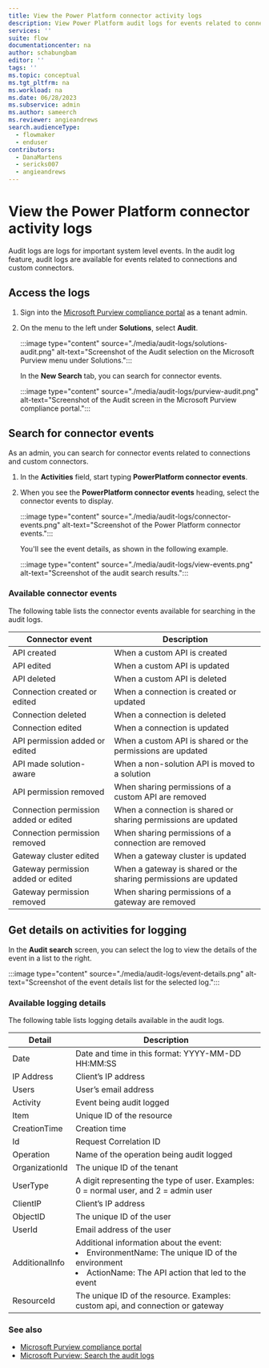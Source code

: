 ```yaml
---
title: View the Power Platform connector activity logs
description: View Power Platform audit logs for events related to connections and custom connectors.
services: ''
suite: flow
documentationcenter: na
author: schabungbam
editor: ''
tags: ''
ms.topic: conceptual
ms.tgt_pltfrm: na
ms.workload: na
ms.date: 06/28/2023
ms.subservice: admin
ms.author: sameerch
ms.reviewer: angieandrews
search.audienceType: 
  - flowmaker
  - enduser
contributors:
  - DanaMartens
  - sericks007
  - angieandrews
---
```


# View the Power Platform connector activity logs

Audit logs are logs for important system level events. In the audit log feature, audit logs are available for events related to connections and custom connectors.

## Access the logs

1. Sign into the [Microsoft Purview compliance portal](https://compliance.microsoft.com/) as a tenant admin.

1. On the menu to the left under **Solutions**, select **Audit**.

   :::image type="content" source="./media/audit-logs/solutions-audit.png" alt-text="Screenshot of the Audit selection on the Microsoft Purview menu under Solutions.":::

   In the **New Search** tab, you can search for connector events.

   :::image type="content" source="./media/audit-logs/purview-audit.png" alt-text="Screenshot of the Audit screen in the Microsoft Purview compliance portal.":::

## Search for connector events

As an admin, you can search for connector events related to connections and custom connectors.

1. In the **Activities** field, start typing **PowerPlatform connector events**.

1. When you see the **PowerPlatform connector events** heading, select the connector events to display.

   :::image type="content" source="./media/audit-logs/connector-events.png" alt-text="Screenshot of the Power Platform connector events.":::

    You'll see the event details, as shown in the following example.

    :::image type="content" source="./media/audit-logs/view-events.png" alt-text="Screenshot of the audit search results.":::

### Available connector events

The following table lists the connector events available for searching in the audit logs.

|Connector event  |Description  |
|---------|---------|
|API created  |  When a custom API is created      |
|API edited    | When a custom API is updated        |
|API deleted    | When a custom API is deleted        |
|Connection created or edited    | When a connection is created or updated        |
|Connection deleted    | When a connection is deleted       |
|Connection edited    | When a connection is updated        |
|API permission added or edited   | When a custom API is shared or the permissions are updated |
|API made solution-aware    | When a non-solution API is moved to a solution        |
|API permission removed    | When sharing permissions of a custom API are removed        |
|Connection permission added or edited    | When a connection is shared or sharing permissions are updated       |
|Connection permission removed    | When sharing permissions of a connection are removed        |
|Gateway cluster edited    | When a gateway cluster is updated        |
|Gateway permission added or edited    | When a gateway is shared or the sharing permissions are updated      |
|Gateway permission removed   | When sharing permissions of a gateway are removed        |

## Get details on activities for logging

In the **Audit search** screen, you can select the log to view the details of the event in a list to the right.

:::image type="content" source="./media/audit-logs/event-details.png" alt-text="Screenshot of the event details list for the selected log.":::

### Available logging details

The following table lists logging details available in the audit logs.

|Detail  |Description  |
|---------|---------|
|Date     | Date and time in this format: YYYY-MM-DD HH:MM:SS       |
|IP Address   | Client’s IP address        |
|Users     | User’s email address        |
|Activity     | Event being audit logged        |
|Item     |  Unique ID of the resource       |
|CreationTime     |  Creation time       |
Id     | Request Correlation ID        |
|Operation     | Name of the operation being audit logged        |
|OrganizationId     | The unique ID of the tenant        |
|UserType     | A digit representing the type of user. Examples: 0 = normal user, and 2 = admin user       |
|ClientIP     | Client’s IP address     |
|ObjectID     | The unique ID of the user      |
|UserId     |  Email address of the user     |
|AdditionalInfo     | Additional information about the event:<br/></li><li>EnvironmentName: The unique ID of the environment<br/></li><li>ActionName: The API action that led to the event     |
|ResourceId     | The unique ID of the resource. Examples: custom api, and connection or gateway     |

### See also

- [Microsoft Purview compliance portal](https://compliance.microsoft.com/)
- [Microsoft Purview: Search the audit logs](/microsoft-365/compliance/search-the-audit-log-in-security-and-compliance#search-the-audit-log)
